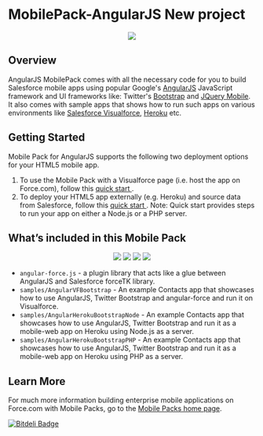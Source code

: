 # MobilePack-AngularJS New project

<p align='center'>
  <img src="http://res.cloudinary.com/hy4kyit2a/image/upload/v1365281769/ypqq9g8at1y1yqoo8h6g.png"/>
</p>


## Overview
AngularJS MobilePack comes with all the necessary code for you to build Salesforce mobile apps using popular Google's <a href="angularjs.org" target="_blank">AngularJS</a> JavaScript framework and UI frameworks like: Twitter's <a href="http://twitter.github.io/bootstrap/" target="_blank"> Bootstrap</a> and <a href="http://jquerymobile.com/" target="_blank">JQuery Mobile</a>. It also comes with sample apps that shows how to run such apps on various environments like <a href="http://wiki.developerforce.com/page/User_Interface" target="_blank">Salesforce Visualforce</a>, <a href="https://www.heroku.com/" target="_blank">Heroku</a> etc.

 
## Getting Started
Mobile Pack for AngularJS supports the following two deployment options for your HTML5 mobile app. 

1. To use the Mobile Pack with a Visualforce page (i.e. host the app on Force.com), follow this <a href="http://events.developerforce.com/mobile/getting-started/html5#angularjs" target="_blank">quick start </a>.
2. To deploy your HTML5 app externally (e.g. Heroku) and source data from Salesforce, follow this <a href="http://events.developerforce.com/mobile/getting-started/html5#angularjs-heroku" target="_blank"> quick start </a>. Note: Quick start provides steps to run your app on either a Node.js or a PHP server.

 
## What’s included in this Mobile Pack


<p align='center'>
  <img src="http://res.cloudinary.com/hy4kyit2a/image/upload/w_300,c_limit/v1365305806/i6go8y3vzautscbv7frz.png"/>  
  <img src="http://res.cloudinary.com/hy4kyit2a/image/upload/w_300,c_limit/v1365305743/vbtheqtiecckcyytcxii.png"/>  
  <img src="http://res.cloudinary.com/hy4kyit2a/image/upload/w_300,c_limit/v1365305677/jjfrntoi3k2m6wditcfx.png"/>  
  <img src="http://res.cloudinary.com/hy4kyit2a/image/upload/w_300,c_limit/v1365305703/juwtk1wywhb2n6dlifwd.png"/>
</p>


* `angular-force.js` - a plugin library that acts like a glue between AngularJS and Salesforce forceTK library.
* `samples/AngularVFBootstrap` - An example Contacts app that showcases how to use AngularJS, Twitter Bootstrap and angular-force and run it on Visualforce.
* `samples/AngularHerokuBootstrapNode` -  An example Contacts app that showcases how to use AngularJS, Twitter Bootstrap and run it as a mobile-web app on Heroku using Node.js as a server.
* `samples/AngularHerokuBootstrapPHP` -  An example Contacts app that showcases how to use AngularJS, Twitter Bootstrap and run it as a mobile-web app on Heroku using PHP as a server.


## Learn More

For much more information building enterprise mobile applications on Force.com with Mobile Packs, go to the [Mobile Packs home page](https://events.developerforce.com/mobile/services/mobile-packs).

[![Bitdeli Badge](https://d2weczhvl823v0.cloudfront.net/developerforce/mobilepack-angularjs/trend.png)](https://bitdeli.com/free "Bitdeli Badge")

